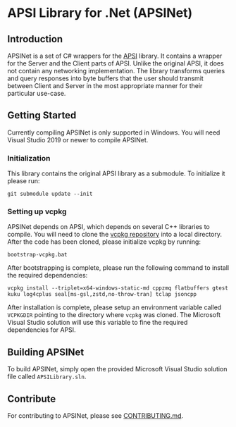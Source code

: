# APSI Library for .Net (APSINet)

## Introduction

APSINet is a set of C# wrappers for the [APSI](https://github.com/microsoft/APSI) library. It contains a wrapper for the Server and the Client parts of APSI. Unlike the original APSI, it does not contain any networking implementation. The library transforms queries and query responses into byte buffers that the user should transmit between Client and Server in the most appropriate manner for their particular use-case.

## Getting Started

Currently compiling APSINet is only supported in Windows. You will need Visual Studio 2019 or newer to compile APSINet.

### Initialization
This library contains the original APSI library as a submodule. To initialize it please run:

``` git submodule update --init ```

### Setting up vcpkg
APSINet depends on APSI, which depends on several C++ libraries to compile. You will need to clone the [vcpkg repository](https://github.com/microsoft/vcpkg) into a local directory. After the code has been cloned, please initialize vcpkg by running:

``` bootstrap-vcpkg.bat ```

After bootstrapping is complete, please run the following command to install the required dependencies:

``` vcpkg install --triplet=x64-windows-static-md cppzmq flatbuffers gtest kuku log4cplus seal[ms-gsl,zstd,no-throw-tran] tclap jsoncpp ```

After installation is complete, please setup an environment variable called `VCPKGDIR` pointing to the directory where `vcpkg` was cloned. The Microsoft Visual Studio solution will use this variable to fine the required dependencies for APSI.


## Building APSINet
To build APSINet, simply open the provided Microsoft Visual Studio solution file called `APSILibrary.sln`.

## Contribute
For contributing to APSINet, please see [CONTRIBUTING.md](CONTRIBUTING.md).